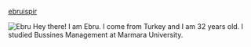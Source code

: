 [ebruispir]( https://github.com/ebruispir)

![Ebru](https://user-images.githubusercontent.com/50908568/59876542-32efb280-93a4-11e9-9333-e7b56a0389b6.JPG)
Hey there! I am Ebru.  I come from Turkey and I am 32 years old. I studied Bussines Management at Marmara University.
